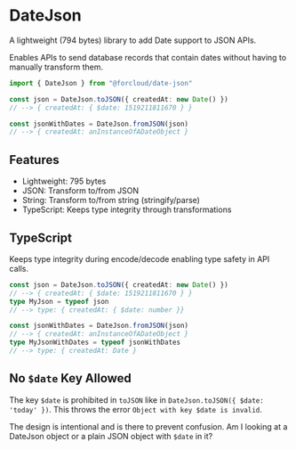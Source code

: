 # DateJson

A lightweight (794 bytes) library to add Date support to JSON APIs.

Enables APIs to send database records that contain dates without having to manually transform them.

```ts
import { DateJson } from "@forcloud/date-json"

const json = DateJson.toJSON({ createdAt: new Date() })
// --> { createdAt: { $date: 1519211811670 } }

const jsonWithDates = DateJson.fromJSON(json)
// --> { createdAt: anInstanceOfADateObject }
```

## Features

- Lightweight: 795 bytes
- JSON: Transform to/from JSON
- String: Transform to/from string (stringify/parse)
- TypeScript: Keeps type integrity through transformations

## TypeScript

Keeps type integrity during encode/decode enabling type safety in API calls.

```ts
const json = DateJson.toJSON({ createdAt: new Date() })
// --> { createdAt: { $date: 1519211811670 } }
type MyJson = typeof json
// --> type: { createdAt: { $date: number }}

const jsonWithDates = DateJson.fromJSON(json)
// --> { createdAt: anInstanceOfADateObject }
type MyJsonWithDates = typeof jsonWithDates
// --> type: { createdAt: Date }
```

## No `$date` Key Allowed

The key `$date` is prohibited in `toJSON` like in `DateJson.toJSON({ $date: 'today' })`. This throws the error `Object with key $date is invalid`.

The design is intentional and is there to prevent confusion. Am I looking at a DateJson object or a plain JSON object with `$date` in it?
